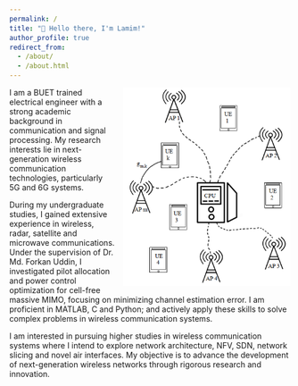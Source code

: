 ```yaml
---
permalink: /
title: "🫡 Hello there, I'm Lamim!"
author_profile: true
redirect_from: 
  - /about/
  - /about.html
---
```


<img src="images/dp_image3.png" style="float: right; margin-left: 15px;" width="300">

I am a BUET trained electrical engineer with a strong academic background in communication and signal processing. My research interests lie in next-generation wireless communication technologies, particularly 5G and 6G systems.

During my undergraduate studies, I gained extensive experience in wireless, radar, satellite and microwave communications. Under the supervision of Dr. Md. Forkan Uddin, I investigated pilot allocation and power control optimization for cell-free massive MIMO, focusing on minimizing channel estimation error. I am proficient in MATLAB, C and Python; and actively apply these skills to solve complex problems in wireless communication systems.

I am interested in pursuing higher studies in wireless communication systems where I intend to explore network architecture, NFV, SDN, network slicing and novel air interfaces. My objective is to advance the development of next-generation wireless networks through rigorous research and innovation.
